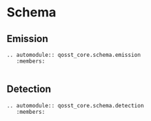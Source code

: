 # Schema

## Emission

```{eval-rst}
.. automodule:: qosst_core.schema.emission
   :members:
   
```

## Detection

```{eval-rst}
.. automodule:: qosst_core.schema.detection
   :members:
   
```